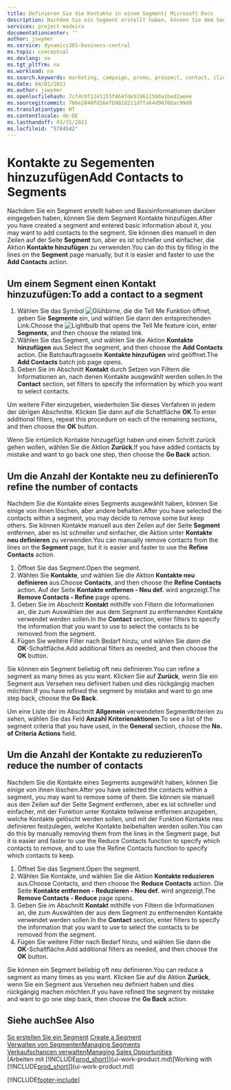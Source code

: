 ```yaml
---
title: Definieren Sie die Kontakte in einem Segment| Microsoft Docs
description: Nachdem Sie ein Segment erstellt haben, können Sie dem Segment Kontakte zum Beispiel als Teil der bestimmte Debitoren oder der Clients einer Werbekampagnezielgruppenadressierung hinzufügen.
services: project-madeira
documentationcenter: ''
author: jswymer
ms.service: dynamics365-business-central
ms.topic: conceptual
ms.devlang: na
ms.tgt_pltfrm: na
ms.workload: na
ms.search.keywords: marketing, campaign, promo, prospect, contact, client, customer
ms.date: 04/01/2021
ms.author: jswymer
ms.openlocfilehash: 7cf4c0f1241155f464fde5196125b0a1bed2aeee
ms.sourcegitcommit: 766e2840fd16efb901d211d7fa64d96766ac99d9
ms.translationtype: HT
ms.contentlocale: de-DE
ms.lasthandoff: 03/31/2021
ms.locfileid: "5784542"
---
```

# <a name="add-contacts-to-segments"></a><span data-ttu-id="03852-103">Kontakte zu Segementen hinzuzufügen</span><span class="sxs-lookup"><span data-stu-id="03852-103">Add Contacts to Segments</span></span>
<span data-ttu-id="03852-104">Nachdem Sie ein Segment erstellt haben und Basisinformationen darüber eingegeben haben, können Sie dem Segment Kontakte hinzufügen.</span><span class="sxs-lookup"><span data-stu-id="03852-104">After you have created a segment and entered basic information about it, you may want to add contacts to the segment.</span></span> <span data-ttu-id="03852-105">Sie können dies manuell in den Zeilen auf der Seite **Segment** tun, aber es ist schneller und einfacher, die Aktion **Kontakte hinzufügen** zu verwenden.</span><span class="sxs-lookup"><span data-stu-id="03852-105">You can do this by filling in the lines on the **Segment** page manually, but it is easier and faster to use the **Add Contacts** action.</span></span>

## <a name="to-add-a-contact-to-a-segment"></a><span data-ttu-id="03852-106">Um einem Segment einen Kontakt hinzuzufügen:</span><span class="sxs-lookup"><span data-stu-id="03852-106">To add a contact to a segment</span></span>
1. <span data-ttu-id="03852-107">Wählen Sie das Symbol ![Glühbirne, die die Tell Me Funktion öffnet](media/ui-search/search_small.png "Was möchten Sie tun?"), geben Sie **Segmente** ein, und wählen Sie dann den entsprechenden Link.</span><span class="sxs-lookup"><span data-stu-id="03852-107">Choose the ![Lightbulb that opens the Tell Me feature](media/ui-search/search_small.png "Tell me what you want to do") icon, enter **Segments**, and then choose the related link.</span></span>  
2. <span data-ttu-id="03852-108">Wählen Sie das Segment, und wählen Sie die Aktion **Kontakte hinzufügen** aus.</span><span class="sxs-lookup"><span data-stu-id="03852-108">Select the segment, and then choose the **Add Contacts** action.</span></span> <span data-ttu-id="03852-109">Die Batchauftragsseite **Kontakte hinzufügen** wird geöffnet.</span><span class="sxs-lookup"><span data-stu-id="03852-109">The **Add Contacts** batch job page opens.</span></span>
3. <span data-ttu-id="03852-110">Geben Sie im Abschnitt **Kontakt** durch Setzen von Filtern die Informationen an, nach denen Kontakte ausgewählt werden sollen.</span><span class="sxs-lookup"><span data-stu-id="03852-110">In the **Contact** section, set filters to specify the information by which you want to select contacts.</span></span>

<span data-ttu-id="03852-111">Um weitere Filter einzugeben, wiederholen Sie dieses Verfahren in jedem der übrigen Abschnitte. Klicken Sie dann auf die Schaltfläche **OK**.</span><span class="sxs-lookup"><span data-stu-id="03852-111">To enter additional filters, repeat this procedure on each of the remaining sections, and then choose the **OK** button.</span></span>

<span data-ttu-id="03852-112">Wenn Sie irrtümlich Kontakte hinzugefügt haben und einen Schritt zurück gehen wollen, wählen Sie die Aktion **Zurück**.</span><span class="sxs-lookup"><span data-stu-id="03852-112">If you have added contacts by mistake and want to go back one step, then choose the **Go Back** action.</span></span>

## <a name="to-refine-the-number-of-contacts"></a><span data-ttu-id="03852-113">Um die Anzahl der Kontakte neu zu definieren</span><span class="sxs-lookup"><span data-stu-id="03852-113">To refine the number of contacts</span></span>
<span data-ttu-id="03852-114">Nachdem Sie die Kontakte eines Segments ausgewählt haben, können Sie einige von ihnen löschen, aber andere behalten.</span><span class="sxs-lookup"><span data-stu-id="03852-114">After you have selected the contacts within a segment, you may decide to remove some but keep others.</span></span> <span data-ttu-id="03852-115">Sie können Kontakte manuell aus den Zeilen auf der Seite **Segment** entfernen, aber es ist schneller und einfacher, die Aktion unter **Kontakte neu definieren** zu verwenden.</span><span class="sxs-lookup"><span data-stu-id="03852-115">You can manually remove contacts from the lines on the **Segment** page, but it is easier and faster to use the **Refine Contacts** action.</span></span>

1. <span data-ttu-id="03852-116">Öffnet Sie das Segment.</span><span class="sxs-lookup"><span data-stu-id="03852-116">Open the segment.</span></span>
2. <span data-ttu-id="03852-117">Wählen Sie **Kontakte**, und wählen Sie die Aktion **Kontakte neu definieren** aus.</span><span class="sxs-lookup"><span data-stu-id="03852-117">Choose **Contacts**, and then choose the **Refine Contacts** action.</span></span> <span data-ttu-id="03852-118">Auf der Seite **Kontakte entfernen - Neu def.** wird angezeigt.</span><span class="sxs-lookup"><span data-stu-id="03852-118">The **Remove Contacts - Refine** page opens.</span></span>
3. <span data-ttu-id="03852-119">Geben Sie im Abschnitt **Kontakt** mithilfe von Filtern die Informationen an, die zum Auswählen der aus dem Segment zu entfernenden Kontakte verwendet werden sollen.</span><span class="sxs-lookup"><span data-stu-id="03852-119">In the **Contact** section, enter filters to specify the information that you want to use to select the contacts to be removed from the segment.</span></span>
4. <span data-ttu-id="03852-120">Fügen Sie weitere Filter nach Bedarf hinzu, und wählen Sie dann die **OK**-Schaltfläche.</span><span class="sxs-lookup"><span data-stu-id="03852-120">Add additional filters as needed, and then choose the **OK** button.</span></span>

<span data-ttu-id="03852-121">Sie können ein Segment beliebig oft neu definieren.</span><span class="sxs-lookup"><span data-stu-id="03852-121">You can refine a segment as many times as you want.</span></span> <span data-ttu-id="03852-122">Klicken Sie auf **Zurück**, wenn Sie ein Segment aus Versehen neu definiert haben und dies rückgängig machen möchten.</span><span class="sxs-lookup"><span data-stu-id="03852-122">If you have refined the segment by mistake and want to go one step back, choose the **Go Back**.</span></span>

<span data-ttu-id="03852-123">Um eine Liste der im Abschnitt **Allgemein** verwendeten Segmentkriterien zu sehen, wählen Sie das Feld **Anzahl Kriterienaktionen**.</span><span class="sxs-lookup"><span data-stu-id="03852-123">To see a list of the segment criteria that you have used, in the **General** section, choose the **No. of Criteria Actions** field.</span></span>

## <a name="to-reduce-the-number-of-contacts"></a><span data-ttu-id="03852-124">Um die Anzahl der Kontakte zu reduzieren</span><span class="sxs-lookup"><span data-stu-id="03852-124">To reduce the number of contacts</span></span>
<span data-ttu-id="03852-125">Nachdem Sie die Kontakte eines Segments ausgewählt haben, können Sie einige von ihnen löschen.</span><span class="sxs-lookup"><span data-stu-id="03852-125">After you have selected the contacts within a segment, you may want to remove some of them.</span></span> <span data-ttu-id="03852-126">Sie können sie manuell aus den Zeilen auf der Seite Segment entfernen, aber es ist schneller und einfacher, mit der Funktion unter Kontakte teilweise entfernen anzugeben, welche Kontakte gelöscht werden sollen, und mit der Funktion Kontakte neu definieren festzulegen, welche Kontakte beibehalten werden sollen.</span><span class="sxs-lookup"><span data-stu-id="03852-126">You can do this by manually removing them from the lines in the Segment page, but it is easier and faster to use the Reduce Contacts function to specify which contacts to remove, and to use the Refine Contacts function to specify which contacts to keep.</span></span>

1. <span data-ttu-id="03852-127">Öffnet Sie das Segment.</span><span class="sxs-lookup"><span data-stu-id="03852-127">Open the segment.</span></span>
2. <span data-ttu-id="03852-128">Wählen Sie Kontakte, und wählen Sie die Aktion **Kontakte reduzieren** aus.</span><span class="sxs-lookup"><span data-stu-id="03852-128">Choose Contacts, and then choose the **Reduce Contacts** action.</span></span> <span data-ttu-id="03852-129">Die Seite **Kontakte entfernen - Reduzieren - Neu def.** wird angezeigt.</span><span class="sxs-lookup"><span data-stu-id="03852-129">The **Remove Contacts - Reduce** page opens.</span></span>
3. <span data-ttu-id="03852-130">Geben Sie im Abschnitt **Kontakt** mithilfe von Filtern die Informationen an, die zum Auswählen der aus dem Segment zu entfernenden Kontakte verwendet werden sollen.</span><span class="sxs-lookup"><span data-stu-id="03852-130">In the **Contact** section, enter filters to specify the information that you want to use to select the contacts to be removed from the segment.</span></span>
4. <span data-ttu-id="03852-131">Fügen Sie weitere Filter nach Bedarf hinzu, und wählen Sie dann die **OK**-Schaltfläche.</span><span class="sxs-lookup"><span data-stu-id="03852-131">Add additional filters as needed, and then choose the **OK** button.</span></span>

<span data-ttu-id="03852-132">Sie können ein Segment beliebig oft neu definieren.</span><span class="sxs-lookup"><span data-stu-id="03852-132">You can reduce a segment as many times as you want.</span></span> <span data-ttu-id="03852-133">Klicken Sie auf die Aktion **Zurück**, wenn Sie ein Segment aus Versehen neu definiert haben und dies rückgängig machen möchten.</span><span class="sxs-lookup"><span data-stu-id="03852-133">If you have refined the segment by mistake and want to go one step back, then choose the **Go Back** action.</span></span>

## <a name="see-also"></a><span data-ttu-id="03852-134">Siehe auch</span><span class="sxs-lookup"><span data-stu-id="03852-134">See Also</span></span>
<span data-ttu-id="03852-135">[So erstellen Sie ein Segment](marketing-how-create-segment.md) </span><span class="sxs-lookup"><span data-stu-id="03852-135">[Create a Segment](marketing-how-create-segment.md) </span></span>  
[<span data-ttu-id="03852-136">Verwalten von Segmenten</span><span class="sxs-lookup"><span data-stu-id="03852-136">Managing Segments</span></span>](marketing-segments.md)  
[<span data-ttu-id="03852-137">Verkaufschancen verwalten</span><span class="sxs-lookup"><span data-stu-id="03852-137">Managing Sales Opportunities</span></span>](marketing-manage-sales-opportunities.md)  
<span data-ttu-id="03852-138">[Arbeiten mit [!INCLUDE[prod_short](includes/prod_short.md)]](ui-work-product.md)</span><span class="sxs-lookup"><span data-stu-id="03852-138">[Working with [!INCLUDE[prod_short](includes/prod_short.md)]](ui-work-product.md)</span></span>  


[!INCLUDE[footer-include](includes/footer-banner.md)]